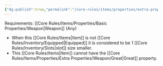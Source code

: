 ```yaml
---
{"dg-publish":true,"permalink":"/core-rules/items/properties/extra-properties/weapon/minute/"}
---
```


Requirements: [[Core Rules/Items/Properties/Basic Properties/Weapon\|Weapon]] (Any)

- When this [[Core Rules/Items\|Item]] is not [[Core Rules/Inventory/Equipped\|Equipped]] it is considered to be 1 [[Core Rules/Inventory/Slots\|slot]] size smaller.
- This [[Core Rules/Items\|Item]] cannot have the [[Core Rules/Items/Properties/Extra Properties/Weapon/Great\|Great]] property.